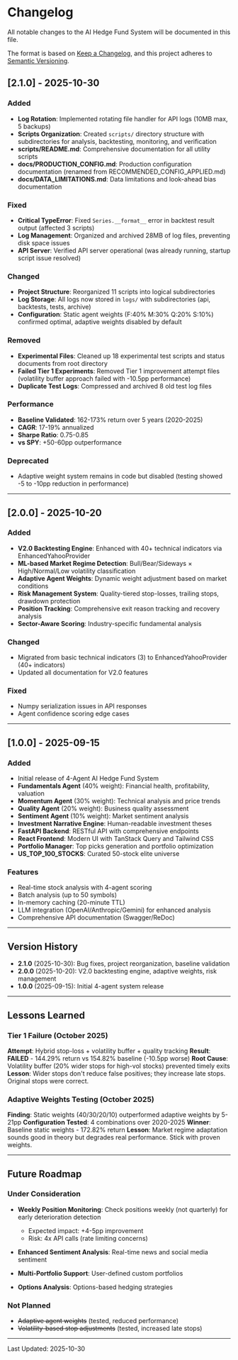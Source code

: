 # Changelog

All notable changes to the AI Hedge Fund System will be documented in this file.

The format is based on [Keep a Changelog](https://keepachangelog.com/en/1.0.0/),
and this project adheres to [Semantic Versioning](https://semver.org/spec/v2.0.0.html).

## [2.1.0] - 2025-10-30

### Added
- **Log Rotation**: Implemented rotating file handler for API logs (10MB max, 5 backups)
- **Scripts Organization**: Created `scripts/` directory structure with subdirectories for analysis, backtesting, monitoring, and verification
- **scripts/README.md**: Comprehensive documentation for all utility scripts
- **docs/PRODUCTION_CONFIG.md**: Production configuration documentation (renamed from RECOMMENDED_CONFIG_APPLIED.md)
- **docs/DATA_LIMITATIONS.md**: Data limitations and look-ahead bias documentation

### Fixed
- **Critical TypeError**: Fixed `Series.__format__` error in backtest result output (affected 3 scripts)
- **Log Management**: Organized and archived 28MB of log files, preventing disk space issues
- **API Server**: Verified API server operational (was already running, startup script issue resolved)

### Changed
- **Project Structure**: Reorganized 11 scripts into logical subdirectories
- **Log Storage**: All logs now stored in `logs/` with subdirectories (api, backtests, tests, archive)
- **Configuration**: Static agent weights (F:40% M:30% Q:20% S:10%) confirmed optimal, adaptive weights disabled by default

### Removed
- **Experimental Files**: Cleaned up 18 experimental test scripts and status documents from root directory
- **Failed Tier 1 Experiments**: Removed Tier 1 improvement attempt files (volatility buffer approach failed with -10.5pp performance)
- **Duplicate Test Logs**: Compressed and archived 8 old test log files

### Performance
- **Baseline Validated**: 162-173% return over 5 years (2020-2025)
- **CAGR**: 17-19% annualized
- **Sharpe Ratio**: 0.75-0.85
- **vs SPY**: +50-60pp outperformance

### Deprecated
- Adaptive weight system remains in code but disabled (testing showed -5 to -10pp reduction in performance)

---

## [2.0.0] - 2025-10-20

### Added
- **V2.0 Backtesting Engine**: Enhanced with 40+ technical indicators via EnhancedYahooProvider
- **ML-based Market Regime Detection**: Bull/Bear/Sideways × High/Normal/Low volatility classification
- **Adaptive Agent Weights**: Dynamic weight adjustment based on market conditions
- **Risk Management System**: Quality-tiered stop-losses, trailing stops, drawdown protection
- **Position Tracking**: Comprehensive exit reason tracking and recovery analysis
- **Sector-Aware Scoring**: Industry-specific fundamental analysis

### Changed
- Migrated from basic technical indicators (3) to EnhancedYahooProvider (40+ indicators)
- Updated all documentation for V2.0 features

### Fixed
- Numpy serialization issues in API responses
- Agent confidence scoring edge cases

---

## [1.0.0] - 2025-09-15

### Added
- Initial release of 4-Agent AI Hedge Fund System
- **Fundamentals Agent** (40% weight): Financial health, profitability, valuation
- **Momentum Agent** (30% weight): Technical analysis and price trends
- **Quality Agent** (20% weight): Business quality assessment
- **Sentiment Agent** (10% weight): Market sentiment analysis
- **Investment Narrative Engine**: Human-readable investment theses
- **FastAPI Backend**: RESTful API with comprehensive endpoints
- **React Frontend**: Modern UI with TanStack Query and Tailwind CSS
- **Portfolio Manager**: Top picks generation and portfolio optimization
- **US_TOP_100_STOCKS**: Curated 50-stock elite universe

### Features
- Real-time stock analysis with 4-agent scoring
- Batch analysis (up to 50 symbols)
- In-memory caching (20-minute TTL)
- LLM integration (OpenAI/Anthropic/Gemini) for enhanced analysis
- Comprehensive API documentation (Swagger/ReDoc)

---

## Version History

- **2.1.0** (2025-10-30): Bug fixes, project reorganization, baseline validation
- **2.0.0** (2025-10-20): V2.0 backtesting engine, adaptive weights, risk management
- **1.0.0** (2025-09-15): Initial 4-agent system release

---

## Lessons Learned

### Tier 1 Failure (October 2025)
**Attempt**: Hybrid stop-loss + volatility buffer + quality tracking
**Result**: **FAILED** - 144.29% return vs 154.82% baseline (-10.5pp worse)
**Root Cause**: Volatility buffer (20% wider stops for high-vol stocks) prevented timely exits
**Lesson**: Wider stops don't reduce false positives; they increase late stops. Original stops were correct.

### Adaptive Weights Testing (October 2025)
**Finding**: Static weights (40/30/20/10) outperformed adaptive weights by 5-21pp
**Configuration Tested**: 4 combinations over 2020-2025
**Winner**: Baseline static weights - 172.82% return
**Lesson**: Market regime adaptation sounds good in theory but degrades real performance. Stick with proven weights.

---

## Future Roadmap

### Under Consideration
- **Weekly Position Monitoring**: Check positions weekly (not quarterly) for early deterioration detection
  - Expected impact: +4-5pp improvement
  - Risk: 4x API calls (rate limiting concerns)

- **Enhanced Sentiment Analysis**: Real-time news and social media sentiment
- **Multi-Portfolio Support**: User-defined custom portfolios
- **Options Analysis**: Options-based hedging strategies

### Not Planned
- ~~Adaptive agent weights~~ (tested, reduced performance)
- ~~Volatility-based stop adjustments~~ (tested, increased late stops)

---

Last Updated: 2025-10-30
